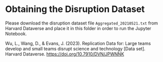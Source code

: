 # Obtaining the Disruption Dataset

Please download the disruption dataset file `Aggregated_20210521.txt` from Harvard Dataverse and place it in this folder in order to run the Jupyter Notebook.

Wu, L., Wang, D., & Evans, J. (2023). Replication Data for: Large teams develop and small teams disrupt science and technology [Data set]. Harvard Dataverse. <https://doi.org/10.7910/DVN/JPWNNK>
